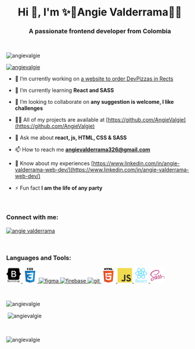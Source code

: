 <h1 align="center">Hi 👋, I'm ✨🌸Angie Valderrama🌸✨</h1>
<h3 align="center">A passionate frontend developer from Colombia</h3>

<br>
<p align="left"> <img src="https://komarev.com/ghpvc/?username=angievalgie&label=Profile%20views&color=0e75b6&style=flat" alt="angievalgie" /> </p>

<p align="left"> <a href="https://github.com/ryo-ma/github-profile-trophy"><img src="https://github-profile-trophy.vercel.app/?username=angievalgie" alt="angievalgie" /></a> </p>

- 🔭 I’m currently working on [a website to order DevPizzas in Rects](https://github.com/Esteark/WorkShop5_Sprint3)

- 🌱 I’m currently learning **React and SASS**

- 👯 I’m looking to collaborate on **any suggestion is welcome, I like challenges**

- 👨‍💻 All of my projects are available at [https://github.com/AngieValgie](https://github.com/AngieValgie)

- 💬 Ask me about **react, js, HTML, CSS & SASS**

- 📫 How to reach me **angievalderrama326@gmail.com**

- 📄 Know about my experiences [https://www.linkedin.com/in/angie-valderrama-web-dev/](https://www.linkedin.com/in/angie-valderrama-web-dev/)

- ⚡ Fun fact **I am the life of any party**

<br>
<h3 align="left">Connect with me:</h3>
<p align="left">
<a href="https://linkedin.com/in/angie valderrama" target="blank"><img align="center" src="https://raw.githubusercontent.com/rahuldkjain/github-profile-readme-generator/master/src/images/icons/Social/linked-in-alt.svg" alt="angie valderrama" height="30" width="40" /></a>
</p>

<br>
<h3 align="left">Languages and Tools:</h3>
<p align="left"> <a href="https://getbootstrap.com" target="_blank" rel="noreferrer"> <img src="https://raw.githubusercontent.com/devicons/devicon/master/icons/bootstrap/bootstrap-plain-wordmark.svg" alt="bootstrap" width="40" height="40"/> </a> <a href="https://www.w3schools.com/css/" target="_blank" rel="noreferrer"> <img src="https://raw.githubusercontent.com/devicons/devicon/master/icons/css3/css3-original-wordmark.svg" alt="css3" width="40" height="40"/> </a> <a href="https://www.figma.com/" target="_blank" rel="noreferrer"> <img src="https://www.vectorlogo.zone/logos/figma/figma-icon.svg" alt="figma" width="40" height="40"/> </a> <a href="https://firebase.google.com/" target="_blank" rel="noreferrer"> <img src="https://www.vectorlogo.zone/logos/firebase/firebase-icon.svg" alt="firebase" width="40" height="40"/> </a> <a href="https://git-scm.com/" target="_blank" rel="noreferrer"> <img src="https://www.vectorlogo.zone/logos/git-scm/git-scm-icon.svg" alt="git" width="40" height="40"/> </a> <a href="https://www.w3.org/html/" target="_blank" rel="noreferrer"> <img src="https://raw.githubusercontent.com/devicons/devicon/master/icons/html5/html5-original-wordmark.svg" alt="html5" width="40" height="40"/> </a> <a href="https://developer.mozilla.org/en-US/docs/Web/JavaScript" target="_blank" rel="noreferrer"> <img src="https://raw.githubusercontent.com/devicons/devicon/master/icons/javascript/javascript-original.svg" alt="javascript" width="40" height="40"/> </a> <a href="https://reactjs.org/" target="_blank" rel="noreferrer"> <img src="https://raw.githubusercontent.com/devicons/devicon/master/icons/react/react-original-wordmark.svg" alt="react" width="40" height="40"/> </a> <a href="https://sass-lang.com" target="_blank" rel="noreferrer"> <img src="https://raw.githubusercontent.com/devicons/devicon/master/icons/sass/sass-original.svg" alt="sass" width="40" height="40"/> </a> </p>

<br>
<p><img align="left" src="https://github-readme-stats.vercel.app/api/top-langs?username=angievalgie&show_icons=true&locale=en&layout=compact" alt="angievalgie" /></p>

<br>
<p>&nbsp;<img align="center" src="https://github-readme-stats.vercel.app/api?username=angievalgie&show_icons=true&locale=en" alt="angievalgie" /></p>

<br>
<p><img align="center" src="https://github-readme-streak-stats.herokuapp.com/?user=angievalgie&" alt="angievalgie" /></p>

